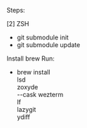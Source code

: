 Steps:

[2] ZSH
* git submodule init
* git submodule update


Install brew
Run:
* brew install \
lsd \
zoxyde \
--cask wezterm \
lf \
lazygit \
ydiff



